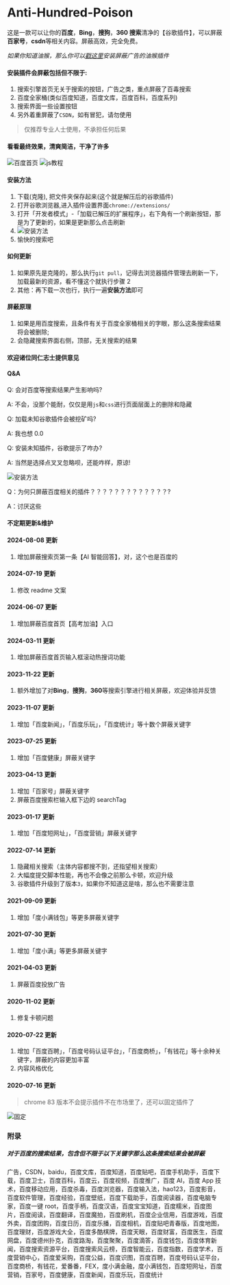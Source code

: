 # Anti-Hundred-Poison

这是一款可以让你的**百度**，**Bing**，**搜狗**，**360 搜索**清净的【谷歌插件】，可以屏蔽**百家号**，**csdn**等相关内容。屏蔽高效，完全免费。

_如果你知道油猴，那么你可以[戳这里](https://greasyfork.org/zh-CN/scripts/455226-anti-hundred-poison-%E5%B1%8F%E8%94%BD%E7%99%BE%E5%BA%A6%E7%9B%B8%E5%85%B3%E7%9A%84%E8%84%9A%E6%9C%AC)安装屏蔽广告的油猴插件_

#### 安装插件会屏蔽包括但不限于:

1. 搜索引擎首页无关于搜索的按钮，广告之类，重点屏蔽了百毒搜索
2. 百度全家桶(类似百度知道，百度文库，百度百科，百度系列)
3. 搜索界面一些设置按钮
4. 另外着重屏蔽了`CSDN`，如有冒犯，请勿使用

> 仅推荐专业人士使用，不承担任何后果

#### 看看最终效果，清爽简洁，干净了许多

![百度首页](./imgs/1.png)
![js教程](./imgs/4.png)

#### 安装方法

1. 下载(克隆), 把文件夹保存起来(这个就是解压后的谷歌插件)
2. 打开谷歌浏览器,进入插件设置界面`chrome://extensions/`
3. 打开「开发者模式」-「加载已解压的扩展程序」，右下角有一个刷新按钮，那是为了更新的，如果是更新那么点击刷新
4. ![安装方法](./imgs/2.png)
5. 愉快的搜索吧

#### 如何更新

1. 如果原先是克隆的，那么执行`git pull`，记得去浏览器插件管理去刷新一下，加载最新的资源，看不懂这个就执行步骤 2
2. 其他：再下载一次也行，执行一遍**安装方法**即可

#### 屏蔽原理

1. 如果是用百度搜索，且条件有关于百度全家桶相关的字眼，那么这条搜索结果将会被删除;
2. 会隐藏搜索界面右侧，顶部，无关搜索的结果

#### 欢迎诸位同仁志士提供意见

#### Q&A

Q: 会对百度等搜索结果产生影响吗?

A: 不会，没那个能耐，仅仅是用`js`和`css`进行页面层面上的删除和隐藏

Q: 加载未知谷歌插件会被挖矿吗?

A: 我也想 0.0

Q: 安装未知插件，谷歌提示了咋办?

A: 当然是选择点叉叉忽略呗，还能咋样，原谅!

![安装方法](./imgs/3.png)

Q：为何只屏蔽百度相关的插件？？？？？？？？？？？？？?

A：讨厌这些

#### 不定期更新&维护

#### 2024-08-08 更新

1. 增加屏蔽搜索页第一条【AI 智能回答】，对，这个也是百度的

#### 2024-07-19 更新

1. 修改 readme 文案

#### 2024-06-07 更新

1. 增加屏蔽百度首页【高考加油】入口

#### 2024-03-11 更新

1. 增加屏蔽百度首页输入框滚动热搜词功能

#### 2023-11-22 更新

1. 额外增加了对**Bing**，**搜狗**，**360**等搜索引擎进行相关屏蔽，欢迎体验并反馈

#### 2023-11-07 更新

1. 增加「百度新闻」，「百度乐玩」，「百度统计」等十数个屏蔽关键字

#### 2023-07-25 更新

1. 增加「百度健康」屏蔽关键字

#### 2023-04-13 更新

1. 增加「百家号」屏蔽关键字
2. 屏蔽百度搜索栏输入框下边的 searchTag

#### 2023-01-17 更新

1. 增加「百度短网址」，「百度营销」屏蔽关键字

#### 2022-07-14 更新

1. 隐藏相关搜索（主体内容都搜不到，还指望相关搜索）
2. 大幅度提交脚本性能，再也不会像之前那么卡顿，欢迎升级
3. 谷歌插件升级到了版本`3`，如果你不知道这是啥，那么也不需要注意

#### 2021-09-09 更新

1. 增加「度小满钱包」等更多屏蔽关键字

#### 2021-07-30 更新

1. 增加「度小满」等更多屏蔽关键字

#### 2021-04-03 更新

1. 屏蔽百度投放广告

#### 2020-11-02 更新

1. 修复卡顿问题

#### 2020-07-22 更新

1. 增加「百度百聘」，「百度号码认证平台」，「百度商桥」，「有钱花」等十余种关键字，屏蔽的内容更加丰富
2. 内容风格优化

#### 2020-07-16 更新

> chrome 83 版本不会提示插件不在市场里了，还可以固定插件了

![固定](./imgs/fixed.png)

### 附录

##### 对于百度的搜索结果，包含但不限于以下关键字那么这条搜索结果会被屏蔽

广告，CSDN，baidu，百度文库，百度知道，百度贴吧，百度手机助手，百度下载，百度卫士，百度百科，百度云，百度视频，百度推广，百度 AI，百度 App 技术，百度移动应用，百度杀毒，百度浏览器，百度输入法，hao123，百度影音，百度软件管理，百度经验，百度壁纸，百度下载助手，百度阅读器，百度电脑专家，百度一键 root，百度手柄，百度汉语，百度宝宝知道，百度糯米，百度图片，百度阅读，百度翻译，百度魔拍，百度刷机，百度企业信用，百度游戏，百度外卖，百度团购，百度日历，百度乐播，百度相机，百度贴吧青春版，百度地图，百度理财，百度游戏大全，百度多酷棋牌，百度天眼，百度财富，百度医生，百度网盘，百度德州扑克，百度路淘，百度聚聚，百度滴答，百度钱包，百度体育新闻，百度搜索资源平台，百度搜索风云榜，百度智能云，百度指数，百度学术，百度营销中心，百度爱采购，百度公益，百度识图，百度百聘，百度号码认证平台，百度商桥，有钱花，爱番番，FEX，度小满金融，度小满钱包，百度短网址，百度营销，百家号，百度健康，百度新闻，百度乐玩，百度统计
